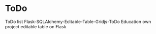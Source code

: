 # ToDo
ToDo list
Flask-SQLAlchemy-Editable-Table-Gridjs-ToDo
Education own project editable table on Flask
